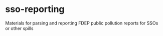 # sso-reporting

Materials for parsing and reporting FDEP public pollution reports for SSOs or other spills